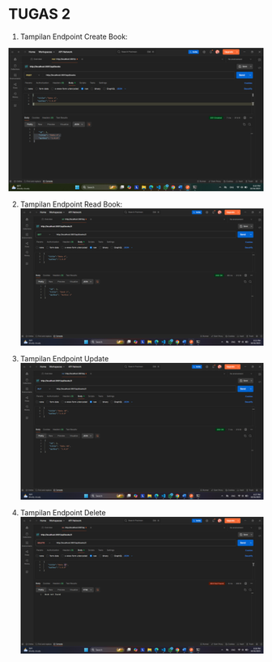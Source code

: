 # TUGAS 2

1. Tampilan Endpoint Create Book:

![Tampilan Endpoint Create](<ss/create book.png>)

2. Tampilan Endpoint Read Book:
![Tampilan Endpoint Read](<ss/Read book.png>)
 
3. Tampilan Endpoint Update
![Tampilan Endpoint Update](<ss/Update book.png>)

4. Tampilan Endpoint Delete
![ Tampilan Endpoint Delete](<ss/Delete book.png>)